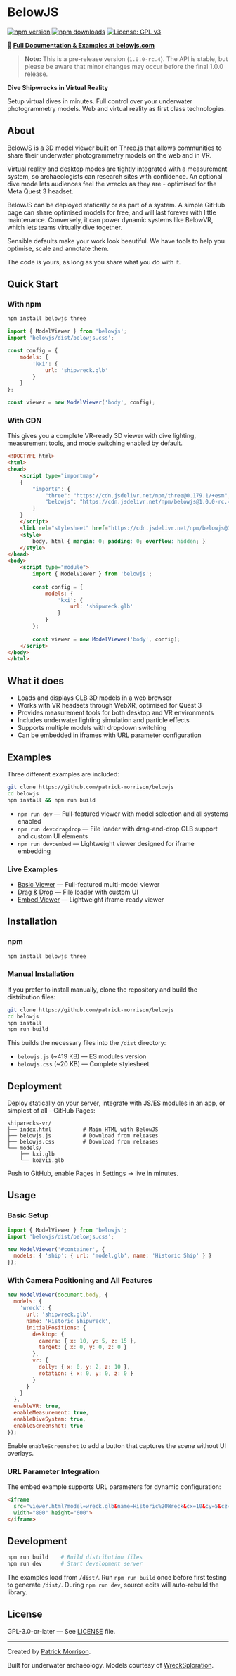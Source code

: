 # BelowJS

[![npm version](https://badge.fury.io/js/belowjs.svg)](https://www.npmjs.com/package/belowjs)
[![npm downloads](https://img.shields.io/npm/dm/belowjs.svg)](https://www.npmjs.com/package/belowjs)
[![License: GPL v3](https://img.shields.io/badge/License-GPLv3-blue.svg)](https://www.gnu.org/licenses/gpl-3.0)

📖 **[Full Documentation & Examples at belowjs.com](https://belowjs.com)**

> **Note:** This is a pre-release version (`1.0.0-rc.4`). The API is stable, but please be aware that minor changes may occur before the final 1.0.0 release.

**Dive Shipwrecks in Virtual Reality**

Setup virtual dives in minutes. Full control over your underwater photogrammetry models. Web and virtual reality as first class technologies.

## About

BelowJS is a 3D model viewer built on Three.js that allows communities to share their underwater photogrammetry models on the web and in VR. 

Virtual reality and desktop modes are tightly integrated with a measurement system, so archaeologists can research sites with confidence. An optional dive mode lets audiences feel the wrecks as they are - optimised for the Meta Quest 3 headset.

BelowJS can be deployed statically or as part of a system. A simple GitHub page can share optimised models for free, and will last forever with little maintenance. Conversely, it can power dynamic systems like BelowVR, which lets teams virtually dive together.

Sensible defaults make your work look beautiful. We have tools to help you optimise, scale and annotate them.

The code is yours, as long as you share what you do with it.

## Quick Start

### With npm

```bash
npm install belowjs three
```

```javascript
import { ModelViewer } from 'belowjs';
import 'belowjs/dist/belowjs.css';

const config = {
    models: {
        'kxi': {
            url: 'shipwreck.glb'
        }
    }
};

const viewer = new ModelViewer('body', config);
```

### With CDN

This gives you a complete VR-ready 3D viewer with dive lighting, measurement tools, and mode switching enabled by default.

```html
<!DOCTYPE html>
<html>
<head>
    <script type="importmap">
    {
        "imports": {
            "three": "https://cdn.jsdelivr.net/npm/three@0.179.1/+esm",
            "belowjs": "https://cdn.jsdelivr.net/npm/belowjs@1.0.0-rc.4/dist/belowjs.js"
        }
    }
    </script>
    <link rel="stylesheet" href="https://cdn.jsdelivr.net/npm/belowjs@1.0.0-rc.4/dist/belowjs.css">
    <style>
        body, html { margin: 0; padding: 0; overflow: hidden; }
    </style>
</head>
<body>
    <script type="module">
        import { ModelViewer } from 'belowjs';
        
        const config = {
            models: {
                'kxi': {
                    url: 'shipwreck.glb'
                }
            }
        };
        
        const viewer = new ModelViewer('body', config);
    </script>
</body>
</html>
```

## What it does

- Loads and displays GLB 3D models in a web browser
- Works with VR headsets through WebXR, optimised for Quest 3
- Provides measurement tools for both desktop and VR environments
- Includes underwater lighting simulation and particle effects
- Supports multiple models with dropdown switching
- Can be embedded in iframes with URL parameter configuration 

## Examples

Three different examples are included:

```bash
git clone https://github.com/patrick-morrison/belowjs
cd belowjs
npm install && npm run build
```

- `npm run dev` — Full-featured viewer with model selection and all systems enabled
- `npm run dev:dragdrop` — File loader with drag-and-drop GLB support and custom UI elements
- `npm run dev:embed` — Lightweight viewer designed for iframe embedding

### Live Examples

- [Basic Viewer](https://patrick-morrison.github.io/belowjs/examples/basic/) — Full-featured multi-model viewer
- [Drag & Drop](https://patrick-morrison.github.io/belowjs/examples/dragdrop/) — File loader with custom UI
- [Embed Viewer](https://patrick-morrison.github.io/belowjs/examples/embed/) — Lightweight iframe-ready viewer

## Installation

### npm
```bash
npm install belowjs three
```

### Manual Installation
If you prefer to install manually, clone the repository and build the distribution files:
```bash
git clone https://github.com/patrick-morrison/belowjs
cd belowjs
npm install
npm run build
```

This builds the necessary files into the `/dist` directory:
- `belowjs.js` (~419 KB) — ES modules version  
- `belowjs.css` (~20 KB) — Complete stylesheet

## Deployment

Deploy statically on your server, integrate with JS/ES modules in an app, or simplest of all - GitHub Pages:

```
shipwrecks-vr/
├── index.html          # Main HTML with BelowJS
├── belowjs.js          # Download from releases
├── belowjs.css         # Download from releases
└── models/
    ├── kxi.glb
    └── kozvii.glb
```

Push to GitHub, enable Pages in Settings → live in minutes.


## Usage

### Basic Setup
```javascript
import { ModelViewer } from 'belowjs';
import 'belowjs/dist/belowjs.css';

new ModelViewer('#container', {
  models: { 'ship': { url: 'model.glb', name: 'Historic Ship' } }
});
```

### With Camera Positioning and All Features
```javascript
new ModelViewer(document.body, {
  models: {
    'wreck': {
      url: 'shipwreck.glb',
      name: 'Historic Shipwreck',
      initialPositions: {
        desktop: {
          camera: { x: 10, y: 5, z: 15 },
          target: { x: 0, y: 0, z: 0 }
        },
        vr: {
          dolly: { x: 0, y: 2, z: 10 },
          rotation: { x: 0, y: 0, z: 0 }
        }
      }
    }
  },
  enableVR: true,
  enableMeasurement: true,
  enableDiveSystem: true,
  enableScreenshot: true
});
```

Enable `enableScreenshot` to add a button that captures the scene without UI overlays.

### URL Parameter Integration
The embed example supports URL parameters for dynamic configuration:

```html
<iframe 
  src="viewer.html?model=wreck.glb&name=Historic%20Wreck&cx=10&cy=5&cz=15"
  width="800" height="600">
</iframe>
```

## Development

```bash
npm run build    # Build distribution files
npm run dev      # Start development server
```

The examples load from `/dist/`. Run `npm run build` once before first testing to generate `/dist/`. During `npm run dev`, source edits will auto-rebuild the library.

## License

GPL-3.0-or-later — See [LICENSE](LICENSE) file.

---

Created by [Patrick Morrison](https://padmorrison.com).

Built for underwater archaeology. Models courtesy of [WreckSploration](https://wrecksploration.au).